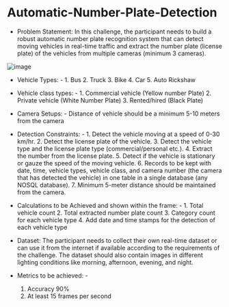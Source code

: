 # Automatic-Number-Plate-Detection

* Problem Statement: In this challenge, the participant needs to build a robust automatic number plate recognition system that can detect moving vehicles in real-time traffic and extract the number plate (license plate) of the vehicles from multiple cameras (minimum 3 cameras).

![image](https://user-images.githubusercontent.com/95335025/180599651-ed9cae3b-8524-46b1-b7bd-178eadf48fe6.png)

* Vehicle Types: - 1. Bus 2. Truck 3. Bike 4. Car 5. Auto Rickshaw

* Vehicle class types: - 1. Commercial vehicle (Yellow number Plate)
                         2. Private vehicle (White Number Plate)
                         3. Rented/hired (Black Plate)

* Camera Setups: - Distance of vehicle should be a minimum 5-10 meters from the camera

* Detection Constraints: - 1.	Detect the vehicle moving at a speed of 0-30 km/hr.
                           2.	Detect the license plate of the vehicle.
                           3.	Detect the vehicle type and the license plate type (commercial/personal etc.).
                           4.	Extract the number from the license plate.
                           5.	Detect if the vehicle is stationary or gauze the speed of the moving vehicle.
                           6.	Records to be kept with date, time, vehicle types, vehicle class, and camera number (the camera that has detected the vehicle) in one                                   table in a single database (any NOSQL database).
                           7.	Minimum 5-meter distance should be maintained from the camera.


* Calculations to be Achieved and shown within the frame: - 1. Total vehicle count
                                                            2. Total extracted number plate count
                                                            3. Category count for each vehicle type
                                                            4. Add date and time stamps for the detection of each vehicle type

* Dataset:
The participant needs to collect their own real-time dataset or can use it from the internet if available according to the requirements of the challenge. 
The dataset should also contain images in different lighting conditions like morning, afternoon, evening, and night.

* Metrics to be achieved: -
     1.	Accuracy 90%
     2.	At least 15 frames per second


